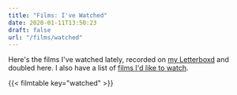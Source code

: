 ```yaml
---
title: "Films: I've Watched"
date: 2020-01-11T13:50:23
draft: false
url: "/films/watched"
---
```


Here's the films I've watched lately, recorded on [my Letterboxd](https://letterboxd.com/jackreid/) and doubled here. I also have a list of [films I'd like to watch](/films/towatch).

{{< filmtable key="watched" >}}
